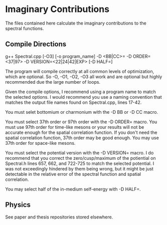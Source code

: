 Imaginary Contributions
=======================

The files contained here calculate the imaginary contributions to the spectral functions.

Compile Directions
------------------

g++ Spectral.cpp \[-O3\] \[-o program_name\] -D \<BB|CC\>= -D ORDER=\<37|97\> -D VERSION=\<22|24|42|EXP\> \[-D HALF=\]

The program will compile correctly at all common levels of optimization, which are optional. So -O, -O1, -O2, -O3 all work and are optional but highly recommended due the large number of loops.

Given the compile options, I recommend using a program name to match the selected options. I would recommend you use a naming convention that matches the output file names found on Spectral.cpp, lines 17-42.

You must selet bottomium or charmonium with the -D BB or -D CC macro.

You must select 37th order or 97th order with the -D ORDER= macro. You must use 97th order for time-like mesons or your results will not be accurate enough for the spatial correlation function. If you don't need the spatial correlation function, 37th order may be good enough. You may use 37th order for space-like mesons.

You must select the potential version with the -D VERSION= macro. I do recommend that you correct the zero/cusp/maximum of the potiential on Spectral.h lines 657, 662, and 722-725 to match the selected potential. I was not exceedingly hindered by them being wrong, but it might be just detectable in the relative error of the spectral function and spatial correlation.

You may select half of the in-medium self-energy with -D HALF=.

Physics
-------

See paper and thesis repositories stored elsewhere.
